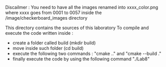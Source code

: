 Discailmer : You need to have all the images renamed into xxxx_color.png 
where xxxx goes from 0001 to 0057 inside the /image/checkerboard_images directory

This directory contains the sources of this laboratory
To compile and execute the code written inside :
 - create a folder called build (mkdir build)
 - move inside such folder (cd build)
 - execute the following two commands : "cmake .." and "cmake --build ."
 - finally execute the code by using the following command "./Lab8"
